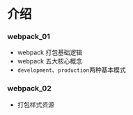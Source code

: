 <!--
 * @Description: 
 * @Author: liyongshuai
 * @Date: 2022-05-02 22:31:00
 * @LastEditTime: 2022-05-02 22:33:40
 * @LastEditors: liyongshuai
-->
# 介绍
###  webpack_01
- webpack 打包基础逻辑
- webpack 五大核心概念
- `development`、`production`两种基本模式

### webpack_02
- 打包样式资源 